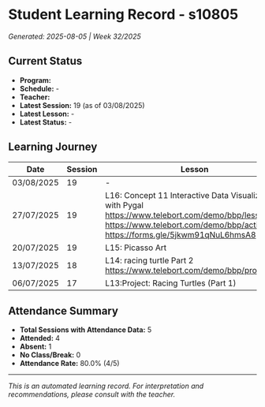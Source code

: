 # Student Learning Record - s10805
*Generated: 2025-08-05 | Week 32/2025*

## Current Status
- **Program:** 
- **Schedule:**  -
- **Teacher:** 
- **Latest Session:** 19 (as of 03/08/2025)
- **Latest Lesson:** -
- **Latest Status:** -

## Learning Journey
| Date | Session | Lesson | Attendance | Progress |
|------|---------|--------|------------|----------|
| 03/08/2025 | 19 | - | - | - |
| 27/07/2025 | 19 | L16: Concept 11 Interactive Data Visualization with Pygal https://www.telebort.com/demo/bbp/lesson/11 https://www.telebort.com/demo/bbp/activity/11 https://forms.gle/5jkwm91qNuL6hmsA8  | Absent | - |
| 20/07/2025 | 19 | L15: Picasso Art | Rahmat | Completed |
| 13/07/2025 | 18 | L14: racing turtle Part 2 https://www.telebort.com/demo/bbp/project/1  | Rahmat | Completed |
| 06/07/2025 | 17 | L13:Project: Racing Turtles (Part 1) | Rahmat | - |

## Attendance Summary
- **Total Sessions with Attendance Data:** 5
- **Attended:** 4
- **Absent:** 1
- **No Class/Break:** 0
- **Attendance Rate:** 80.0% (4/5)

---
*This is an automated learning record. For interpretation and recommendations, please consult with the teacher.*